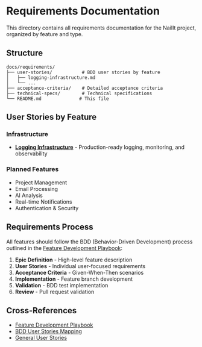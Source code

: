 # Requirements Documentation

This directory contains all requirements documentation for the NailIt project, organized by feature and type.

## Structure

```
docs/requirements/
├── user-stories/           # BDD user stories by feature
│   ├── logging-infrastructure.md
│   └── ...
├── acceptance-criteria/    # Detailed acceptance criteria
├── technical-specs/        # Technical specifications
└── README.md              # This file
```

## User Stories by Feature

### Infrastructure
- **[Logging Infrastructure](./user-stories/logging-infrastructure.md)** - Production-ready logging, monitoring, and observability

### Planned Features
- Project Management
- Email Processing
- AI Analysis
- Real-time Notifications
- Authentication & Security

## Requirements Process

All features should follow the BDD (Behavior-Driven Development) process outlined in the [Feature Development Playbook](../development/FEATURE_DEVELOPMENT_PLAYBOOK.md):

1. **Epic Definition** - High-level feature description
2. **User Stories** - Individual user-focused requirements
3. **Acceptance Criteria** - Given-When-Then scenarios
4. **Implementation** - Feature branch development
5. **Validation** - BDD test implementation
6. **Review** - Pull request validation

## Cross-References

- [Feature Development Playbook](../development/FEATURE_DEVELOPMENT_PLAYBOOK.md)
- [BDD User Stories Mapping](../development/BDD_USER_STORIES_MAPPING.md)
- [General User Stories](../development/USER_STORIES.md) 